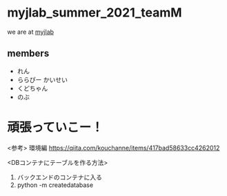 # myjlab_summer_2021_teamM
we are at [myjlab](https://www.myjlab.org/)
## members 
* れん
* ららぴー かいせい
* くどちゃん
* のぶ

# 頑張っていこー！

<参考>
環境編
https://qiita.com/kouchanne/items/417bad58633cc4262012

<DBコンテナにテーブルを作る方法>
1. バックエンドのコンテナに入る
2. python -m createdatabase
